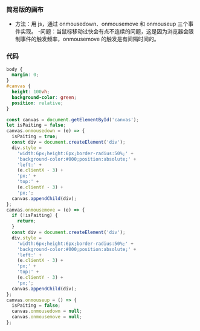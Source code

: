 ### 简易版的画布

- 方法：用 js，通过 onmousedown、onmousemove 和 onmouseup 三个事件实现。 -问题：当鼠标移动过快会有点不连续的问题，这是因为浏览器会限制事件的触发频率，onmousemove 的触发是有间隔时间的。

### 代码

```css
body {
  margin: 0;
}
#canvas {
  height: 100vh;
  background-color: green;
  position: relative;
}
```

```javascript
const canvas = document.getElementById('canvas');
let isPaiting = false;
canvas.onmousedown = (e) => {
  isPaiting = true;
  const div = document.createElement('div');
  div.style =
    'width:6px;height:6px;border-radius:50%;' +
    'background-color:#000;position:absolute;' +
    'left:' +
    (e.clientX - 3) +
    'px;' +
    'top:' +
    (e.clientY - 3) +
    'px;';
  canvas.appendChild(div);
};
canvas.onmousemove = (e) => {
  if (!isPaiting) {
    return;
  }
  const div = document.createElement('div');
  div.style =
    'width:6px;height:6px;border-radius:50%;' +
    'background-color:#000;position:absolute;' +
    'left:' +
    (e.clientX - 3) +
    'px;' +
    'top:' +
    (e.clientY - 3) +
    'px;';
  canvas.appendChild(div);
};
canvas.onmouseup = () => {
  isPaiting = false;
  canvas.onmousedown = null;
  canvas.onmousemove = null;
};
```
